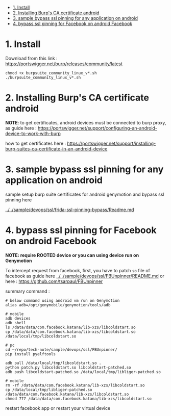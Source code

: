 - [1. Install](#1-install)
- [2. Installing Burp's CA certificate android](#2-installing-burps-ca-certificate-android)
- [3. sample bypass ssl pinning for any application on android](#3-sample-bypass-ssl-pinning-for-any-application-on-android)
- [4. bypass ssl pinning for Facebook on android Facebook](#4-bypass-ssl-pinning-for-facebook-on-android-facebook)

# 1. Install

Download from this link : https://portswigger.net/burp/releases/community/latest

```shell
chmod +x burpsuite_community_linux_v*.sh
./burpsuite_community_linux_v*.sh
```

# 2. Installing Burp's CA certificate android

**NOTE**: to get certificates, android devices must be connected to burp proxy, as guide here : https://portswigger.net/support/configuring-an-android-device-to-work-with-burp

how to get certificates here : https://portswigger.net/support/installing-burp-suites-ca-certificate-in-an-android-device

# 3. sample bypass ssl pinning for any application on android

sample setup burp suite certificates for android genymotion and bypass ssl pinning here

[../../sample/devops/ssl/frida-ssl-pinning-bypass/Readme.md](../../sample/devops/ssl/frida-ssl-pinning-bypass/Readme.md)

# 4. bypass ssl pinning for Facebook on android Facebook

**NOTE: require ROOTED device or you can using device run on Genymotion**

To intercept request from facebook, first, you have to patch `so` file of facebook as guide here [../../sample/devops/ssl/FBUnpinner/README.md](../../sample/devops/ssl/FBUnpinner/README.md) or here : https://github.com/tsarpaul/FBUnpinner

summary command : 

```shell
# below command using android vm run on Genymotion
alias adb=/opt/genymobile/genymotion/tools/adb

# mobile
adb devices
adb shell
ls /data/data/com.facebook.katana/lib-xzs/libcoldstart.so
cp /data/data/com.facebook.katana/lib-xzs/libcoldstart.so /data/local/tmp/libcoldstart.so

# pc
cd ~/repo/tech-note/sample/devops/ssl/FBUnpinner/
pip install pyelftools

adb pull /data/local/tmp/libcoldstart.so .
python patch.py libcoldstart.so libcoldstart-patched.so
adb push libcoldstart-patched.so /data/local/tmp/libliger-patched.so

# mobile
rm -rf /data/data/com.facebook.katana/lib-xzs/libcoldstart.so
cp /data/local/tmp/libliger-patched.so /data/data/com.facebook.katana/lib-xzs/libcoldstart.so
chmod 777 /data/data/com.facebook.katana/lib-xzs/libcoldstart.so
```

restart facebook app or restart your virtual device
